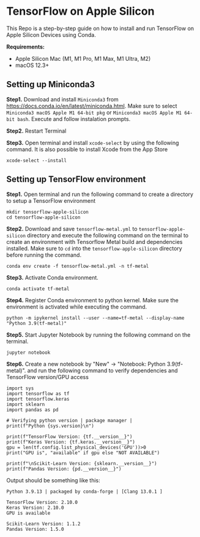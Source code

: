 # TensorFlow on Apple Silicon

This Repo is a step-by-step guide on how to install and run TensorFlow on Apple Silicon Devices using Conda.

**Requirements:**
  - Apple Silicon Mac (M1, M1 Pro, M1 Max, M1 Ultra, M2)
  - macOS 12.3+

## Setting up Miniconda3
**Step1.** Download and install `Miniconda3` from https://docs.conda.io/en/latest/miniconda.html. Make sure to select `Miniconda3 macOS Apple M1 64-bit pkg` or `Miniconda3 macOS Apple M1 64-bit bash`. Execute and follow instalation prompts.

**Step2.** Restart Terminal

**Step3.** Open terminal and install `xcode-select` by using the following command. It is also possible to install Xcode from the App Store
```
xcode-select --install
```

## Setting up TensorFlow environment

**Step1.** Open terminal and run the following command to create a directory to setup a TensorFlow environment
```
mkdir tensorflow-apple-silicon
cd tensorflow-apple-silicon
```

**Step2.** Download and save `tensorflow-metal.yml` to `tensorflow-apple-silicon` directory and execute the following command on the terminal to create an environment with Tensorflow Metal build and dependencies installed. Make sure to `cd` into the `tensorflow-apple-silicon` directory before running the command.
```
conda env create -f tensorflow-metal.yml -n tf-metal
```

**Step3.** Activate Conda environment.
```
conda activate tf-metal
```

**Step4.** Register Conda environment to python kernel. Make sure the environment is activated while executing the command.
```
python -m ipykernel install --user --name=tf-metal --display-name "Python 3.9(tf-metal)"
```

**Step5.** Start Jupyter Notebook by running the following command on the terminal.
```
jupyter notebook
```

**Step6.** Create a new notebook by "New" -> "Notebook: Python 3.9(tf-metal)". and run the following command to verify dependencies and TensorFlow version/GPU access
```
import sys
import tensorflow as tf
import tensorflow.keras
import sklearn 
import pandas as pd

# Verifying python version | package manager | 
print(f"Python {sys.version}\n")

print(f"TensorFlow Version: {tf.__version__}")
print(f"Keras Version: {tf.keras.__version__}")
gpu = len(tf.config.list_physical_devices('GPU'))>0
print("GPU is", "available" if gpu else "NOT AVAILABLE")

print(f"\nScikit-Learn Version: {sklearn.__version__}")
print(f"Pandas Version: {pd.__version__}")
```

Output should be something like this:

```
Python 3.9.13 | packaged by conda-forge | [Clang 13.0.1 ]

TensorFlow Version: 2.10.0
Keras Version: 2.10.0
GPU is available

Scikit-Learn Version: 1.1.2
Pandas Version: 1.5.0
```

